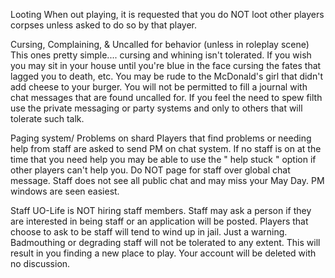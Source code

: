 Looting
When out playing, it is requested that you do NOT loot other players corpses unless asked to do so by that player.

Cursing, Complaining, & Uncalled for behavior (unless in roleplay scene)
This ones pretty simple.... cursing and whining isn't tolerated. If you wish you may sit in your house until you're blue in the face cursing the fates that lagged you to death, etc. You may be rude to the McDonald's girl that didn't add cheese to your burger.
You will not be permitted to fill a journal with chat messages that are found uncalled for. If you feel the need to spew filth use the private messaging or party systems and only to others that will tolerate such talk.

Paging system/ Problems on shard
Players that find problems or needing help from staff are asked to send PM on chat system. If no staff is on at the time that you need help you may be able to use the " help stuck " option if other players can't help you.
Do NOT page for staff over global chat message. Staff does not see all public chat and may miss your May Day. PM windows are seen easiest.

Staff
UO-Life is NOT hiring staff members. Staff may ask a person if they are interested in being staff or an application will be posted. Players that choose to ask to be staff will tend to wind up in jail. Just a warning. Badmouthing or degrading staff will not be tolerated to any extent. This will result in you finding a new place to play. Your account will be deleted with no discussion.
